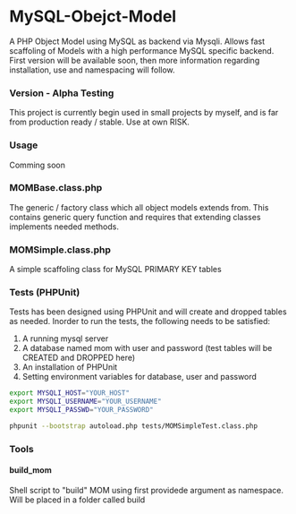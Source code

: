 MySQL-Obejct-Model
==================

A PHP Object Model using MySQL as backend via Mysqli. Allows fast scaffoling of Models with a high performance MySQL specific backend.
First version will be available soon, then more information regarding installation, use and namespacing will follow.

### Version - Alpha Testing
This project is currently begin used in small projects by myself, and is far from production ready / stable.
Use at own RISK.

### Usage
Comming soon

### MOMBase.class.php
The generic / factory class which all object models extends from. This contains generic query function and requires that extending classes implements needed methods.

### MOMSimple.class.php
A simple scaffoling class for MySQL PRIMARY KEY tables

### Tests (PHPUnit)
Tests has been designed using PHPUnit and will create and dropped tables as needed. 
Inorder to run the tests, the following needs to be satisfied:


1. A running mysql server
2. A database named mom with user and password (test tables will be CREATED and DROPPED here)
3. An installation of PHPUnit
4. Setting environment variables for database, user and password


```sh
export MYSQLI_HOST="YOUR_HOST"
export MYSQLI_USERNAME="YOUR_USERNAME"
export MYSQLI_PASSWD="YOUR_PASSWORD"

phpunit --bootstrap autoload.php tests/MOMSimpleTest.class.php
```

### Tools 
#### build_mom 
Shell script to "build" MOM using first providede argument as namespace.
Will be placed in a folder called build

